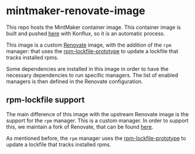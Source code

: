 # mintmaker-renovate-image

This repo hosts the MintMaker container image.
This container image is built and pushed [here](https://quay.io/konflux-ci/mintmaker-renovate-image) with Konflux, so it is an automatic process.

This image is a custom [Renovate](https://docs.renovatebot.com/) image, with the addition of the `rpm` manager: that uses the [rpm-lockfile-prototype](https://github.com/konflux-ci/rpm-lockfile-prototype) to update a lockfile that tracks installed rpms.

Some dependencies are installed in this image in order to have the necessary dependencies to run specific managers. The list of enabled managers is then defined in the Renovate configuration.

## rpm-lockfile support

The main difference of this image with the upstream Renovate image is the support for the `rpm` manager. This is a custom manager.
In order to support this, we maintain a fork of Renovate, that can be found [here](https://github.com/redhat-exd-rebuilds/renovate).

As mentioned before, the `rpm` manager uses the [rpm-lockfile-prototype](https://github.com/konflux-ci/rpm-lockfile-prototype) to update a lockfile that tracks installed rpms.

